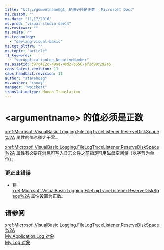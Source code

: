 ```yaml
---
title: "&lt;argumentname&gt; 的值必须是正数 | Microsoft Docs"
ms.custom: ""
ms.date: "11/17/2016"
ms.prod: "visual-studio-dev14"
ms.reviewer: ""
ms.suite: ""
ms.technology: 
  - "devlang-visual-basic"
ms.tgt_pltfrm: ""
ms.topic: "article"
f1_keywords: 
  - "vbrApplicationLog_NegativeNumber"
ms.assetid: 597c412c-499e-49d2-b656-af2d90c292a5
caps.latest.revision: 11
caps.handback.revision: 11
author: "stevehoag"
ms.author: "shoag"
manager: "wpickett"
translationtype: Human Translation
---
```

# &lt;argumentname&gt; 的值必须是正数
<xref:Microsoft.VisualBasic.Logging.FileLogTraceListener.ReserveDiskSpace%2A> 属性的值必须大于零。  
  
 <xref:Microsoft.VisualBasic.Logging.FileLogTraceListener.ReserveDiskSpace%2A> 属性有必要在消息可写入日志文件之前指定可用磁盘空间量（以字节为单位）。  
  
### 更正此错误  
  
-   将 <xref:Microsoft.VisualBasic.Logging.FileLogTraceListener.ReserveDiskSpace%2A> 属性设置为正数。  
  
## 请参阅  
 <xref:Microsoft.VisualBasic.Logging.FileLogTraceListener.ReserveDiskSpace%2A>   
 [My.Application.Log 对象](../../visual-basic/language-reference/objects/my-application-log-object.md)   
 [My.Log 对象](../../visual-basic/language-reference/objects/my-log-object.md)